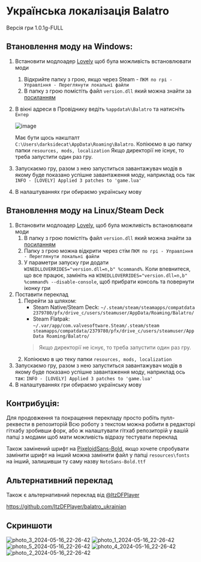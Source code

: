 # Українська локалізація Balatro

Версія гри 1.0.1g-FULL

## Втановлення моду на Windows:

1) Встановити модлоадер [Lovely](https://github.com/ethangreen-dev/lovely-injector) щоб була можливість встановлювати моди
    1. Відкрийте папку з грою, якщо через Steam - `ПКМ по грі - Управління - Переглянути локальні файли`
    1. В папку з грою помістіть файл `version.dll` який можна знайти за [посиланням](https://github.com/ethangreen-dev/lovely-injector/releases)
  
2) В вікні адреси в Провіднику ведіть `%appdata%\Balatro` та натисніть `Ентер`
   
   ![image](https://github.com/darksidecat/balatro_ukrainian/assets/1649575/b28ec5dd-e9e0-4b1e-bfa0-c9d5e6744a1f)
   
   Має бути щось накшталт `C:\Users\darksidecat\AppData\Roaming\Balatro`. 
   Копіюємо в цю папку папки `resources, mods, localization`
   Якщо директорії не існує, то треба запустити один раз гру. 

4) Запускаємо гру, разом з нею запуститься завантажувач модів в якому буде показано успішне завантаження моду, наприклад ось так
  ```INFO - [LOVELY] Applied 3 patches to 'game.lua'```
5) В налаштуваннях гри обираємо українську мову

## Втановлення моду на Linux/Steam Deck

1) Встановити модлоадер [Lovely](https://github.com/ethangreen-dev/lovely-injector), щоб була можливість встановлювати моди
    1. В папку з грою помістіть файл `version.dll` який можна знайти за [посиланням](https://github.com/ethangreen-dev/lovely-injector/releases)
    2. Папку з грою можна відкрити через стім `ПКМ по грі - Управління - Переглянути локальні файли`
    3. У параметри запуску гри додати `WINEDLLOVERRIDES="version.dll=n,b" %command%`. Коли впевнитеся, що все працює, замініть на `WINEDLLOVERRIDES="version.dll=n,b" %command% --disable-console`, щоб прибрати консоль та повернути іконку гри 
2) Поставити переклад
    1. Перейти за шляхом:
        - Steam Native/Steam Deck: `~/.steam/steam/steamapps/compatdata 2379780/pfx/drive_c/users/steamuser/AppData/Roaming/Balatro/` 
        - Steam Flatpak: `~/.var/app/com.valvesoftware.Steam/.steam/steam steamapps/compatdata/2379780/pfx/drive_c/users/steamuser/AppData Roaming/Balatro/`
        > Якщо директорії не існує, то треба запустити один раз гру.
    2. Копіюємо в цю теку папки `resources, mods, localization`
4) Запускаємо гру, разом з нею запуститься завантажувач модів в якому буде показано успішне завантаження моду, наприклад ось так:
  ```INFO - [LOVELY] Applied 3 patches to 'game.lua'```
5) В налаштуваннях гри обираємо українську мову

## Контрибуція:
  Для продовження та покращення перекладу просто робіть пулл-реквести в репозиторій
  Всю роботу з текстом можна робити в редакторі гітхабу зробивши форк, або ж  налаштувати гітхаб репозиторій у вашій папці з модами щоб мати можливість відразу тестувати переклад


Також замінений шрифт на [PixeloidSans-Bold](https://ggbot.itch.io/pixeloid-font), якщо хочете спробувати замінити шрифт на інший
можна замінити файл у папці `resources\fonts` на інший, залишивши ту саму назву `NotoSans-Bold.ttf`

## Альтернативний переклад
Також є альтернативний переклад від [@ItzDFPlayer](https://github.com/ItzDFPlayer)

https://github.com/ItzDFPlayer/balatro_ukrainian

## Скриншоти
![photo_3_2024-05-16_22-26-42](https://github.com/darksidecat/balatro_ukrainian/assets/58224121/d8a0640a-5c4e-4262-b34c-247de6bd5a28)
![photo_1_2024-05-16_22-26-42](https://github.com/darksidecat/balatro_ukrainian/assets/58224121/c9a27575-e556-41e0-a4ab-5ece9fa471b1)
![photo_5_2024-05-16_22-26-42](https://github.com/darksidecat/balatro_ukrainian/assets/58224121/698285a8-6d1b-4316-ae44-b2344854eefe)
![photo_4_2024-05-16_22-26-42](https://github.com/darksidecat/balatro_ukrainian/assets/58224121/ed513c2a-dfb7-4542-9b42-726c927adeb9)
![photo_2_2024-05-16_22-26-42](https://github.com/darksidecat/balatro_ukrainian/assets/58224121/584fd604-e7fc-4e46-a1eb-60b675903a30)


